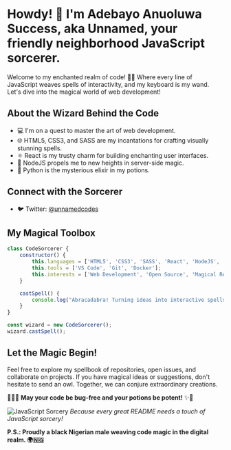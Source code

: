 # Howdy! 👋 I'm Adebayo Anuoluwa Success, aka **Unnamed**, your friendly neighborhood JavaScript sorcerer.

Welcome to my enchanted realm of code! 🧙‍♂️ Where every line of JavaScript weaves spells of interactivity, and my keyboard is my wand. Let's dive into the magical world of web development!

## About the Wizard Behind the Code
- 💻 I'm on a quest to master the art of web development.
- 🌐 HTML5, CSS3, and SASS are my incantations for crafting visually stunning spells.
- ⚛️ React is my trusty charm for building enchanting user interfaces.
- 🚀 NodeJS propels me to new heights in server-side magic.
- 🐍 Python is the mysterious elixir in my potions.

## Connect with the Sorcerer
- 🐦 Twitter: [@unnamedcodes](https://twitter.com/unnamedcodes)

## My Magical Toolbox
```javascript
class CodeSorcerer {
    constructor() {
        this.languages = ['HTML5', 'CSS3', 'SASS', 'React', 'NodeJS', 'Python'];
        this.tools = ['VS Code', 'Git', 'Docker'];
        this.interests = ['Web Development', 'Open Source', 'Magical Realms'];
    }

    castSpell() {
        console.log("Abracadabra! Turning ideas into interactive spells!");
    }
}

const wizard = new CodeSorcerer();
wizard.castSpell();
```

## Let the Magic Begin!
Feel free to explore my spellbook of repositories, open issues, and collaborate on projects. If you have magical ideas or suggestions, don't hesitate to send an owl. Together, we can conjure extraordinary creations.

🧙‍♂️✨ **May your code be bug-free and your potions be potent!** ✨🚀

![JavaScript Sorcery](https://media.giphy.com/media/xT9IgzoKnwFNmISR8I/giphy.gif)
*Because every great README needs a touch of JavaScript sorcery!*

**P.S.: Proudly a black Nigerian male weaving code magic in the digital realm. 🌍🇳🇬**
